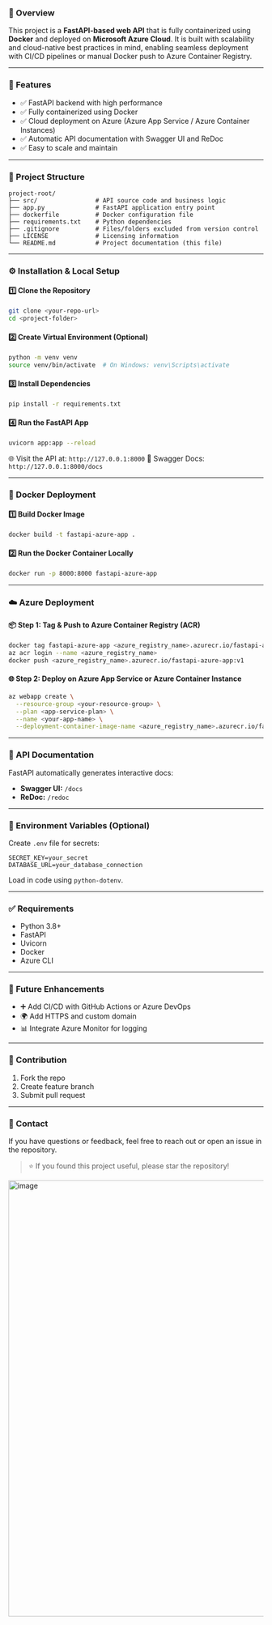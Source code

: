 ### 📌 Overview

This project is a **FastAPI-based web API** that is fully containerized using **Docker** and deployed on **Microsoft Azure Cloud**. It is built with scalability and cloud-native best practices in mind, enabling seamless deployment with CI/CD pipelines or manual Docker push to Azure Container Registry.

---

### 🚀 Features

* ✅ FastAPI backend with high performance
* ✅ Fully containerized using Docker
* ✅ Cloud deployment on Azure (Azure App Service / Azure Container Instances)
* ✅ Automatic API documentation with Swagger UI and ReDoc
* ✅ Easy to scale and maintain

---

### 📂 Project Structure

```
project-root/
├── src/                # API source code and business logic
├── app.py              # FastAPI application entry point
├── dockerfile          # Docker configuration file
├── requirements.txt    # Python dependencies
├── .gitignore          # Files/folders excluded from version control
├── LICENSE             # Licensing information
└── README.md           # Project documentation (this file)
```

---

### ⚙️ Installation & Local Setup

#### 1️⃣ Clone the Repository

```bash
git clone <your-repo-url>
cd <project-folder>
```

#### 2️⃣ Create Virtual Environment (Optional)

```bash
python -m venv venv
source venv/bin/activate  # On Windows: venv\Scripts\activate
```

#### 3️⃣ Install Dependencies

```bash
pip install -r requirements.txt
```

#### 4️⃣ Run the FastAPI App

```bash
uvicorn app:app --reload
```

🌐 Visit the API at: `http://127.0.0.1:8000`
📄 Swagger Docs: `http://127.0.0.1:8000/docs`

---

### 🐳 Docker Deployment

#### 1️⃣ Build Docker Image

```bash
docker build -t fastapi-azure-app .
```

#### 2️⃣ Run the Docker Container Locally

```bash
docker run -p 8000:8000 fastapi-azure-app
```

---

### ☁️ Azure Deployment

#### 📦 Step 1: Tag & Push to Azure Container Registry (ACR)

```bash
docker tag fastapi-azure-app <azure_registry_name>.azurecr.io/fastapi-azure-app:v1
az acr login --name <azure_registry_name>
docker push <azure_registry_name>.azurecr.io/fastapi-azure-app:v1
```

#### 🌐 Step 2: Deploy on Azure App Service or Azure Container Instance

```bash
az webapp create \
  --resource-group <your-resource-group> \
  --plan <app-service-plan> \
  --name <your-app-name> \
  --deployment-container-image-name <azure_registry_name>.azurecr.io/fastapi-azure-app:v1
```

---

### 📄 API Documentation

FastAPI automatically generates interactive docs:

* **Swagger UI:** `/docs`
* **ReDoc:** `/redoc`

---

### 🔐 Environment Variables (Optional)

Create `.env` file for secrets:

```
SECRET_KEY=your_secret
DATABASE_URL=your_database_connection
```

Load in code using `python-dotenv`.

---

### ✅ Requirements

* Python 3.8+
* FastAPI
* Uvicorn
* Docker
* Azure CLI

---

### 📌 Future Enhancements

* ➕ Add CI/CD with GitHub Actions or Azure DevOps
* 🌍 Add HTTPS and custom domain
* 📊 Integrate Azure Monitor for logging

---

### 🤝 Contribution

1. Fork the repo
2. Create feature branch
3. Submit pull request

---

### 📧 Contact

If you have questions or feedback, feel free to reach out or open an issue in the repository.

> ⭐ If you found this project useful, please star the repository!

<img width="1820" height="862" alt="image" src="https://github.com/user-attachments/assets/6d35fe0b-4e27-40c7-aaa2-2258898f3cdf" />
